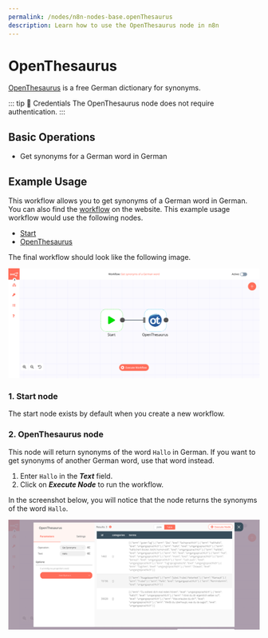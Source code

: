 ```yaml
---
permalink: /nodes/n8n-nodes-base.openThesaurus
description: Learn how to use the OpenThesaurus node in n8n
---
```


# OpenThesaurus

[OpenThesaurus](https://www.openthesaurus.de/) is a free German dictionary for synonyms.

::: tip 🔑 Credentials
The OpenThesaurus node does not require authentication.
:::

## Basic Operations

- Get synonyms for a German word in German

## Example Usage

This workflow allows you to get synonyms of a German word in German. You can also find the [workflow](https://n8n.io/workflows/806) on the website. This example usage workflow would use the following nodes.
- [Start](../../core-nodes/Start/README.md)
- [OpenThesaurus]()

The final workflow should look like the following image.

![A workflow with the OpenThesaurus node](./workflow.png)

### 1. Start node

The start node exists by default when you create a new workflow.

### 2. OpenThesaurus node

This node will return synonyms of the word `Hallo` in German. If you want to get synonyms of another German word, use that word instead.

1. Enter `Hallo` in the ***Text*** field.
2. Click on ***Execute Node*** to run the workflow.

In the screenshot below, you will notice that the node returns the synonyms of the word `Hallo`.

![Using the OpenThesaurus node to get the synonyms of the word Hallo](./OpenThesaurus_node.png)
